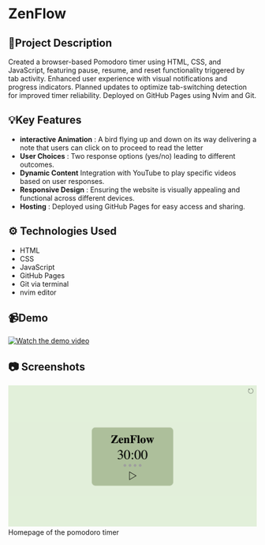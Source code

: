 # ZenFlow

## 📝Project Description

Created a browser-based Pomodoro timer using HTML, CSS, and JavaScript, featuring
pause, resume, and reset functionality triggered by tab activity. Enhanced user
experience with visual notifications and progress indicators. Planned updates
to optimize tab-switching detection for improved timer reliability. Deployed
on GitHub Pages using Nvim and Git.

## 💡Key Features

- **interactive Animation** : A bird flying up and down on its way delivering a note
  that users can click on to proceed to read the letter
- **User Choices** : Two response options (yes/no) leading to different outcomes.
- **Dynamic Content** Integration with YouTube to play specific videos based on user responses.
- **Responsive Design** : Ensuring the website is visually appealing and functional across different devices.
- **Hosting** : Deployed using GitHub Pages for easy access and sharing.

## ⚙️ Technologies Used

- HTML
- CSS
- JavaScript
- GitHub Pages
- Git via terminal
- nvim editor

## 📹Demo

[![Watch the demo video](https://img.youtube.com/vi/-QrkvURphyAU/0.jpg)](https://www.youtube.com/watch?v=-QrkvURphyAU)

## 📷 Screenshots

![Homepage of the pomodoro timer](assets/screenshots/homepage.png)
Homepage of the pomodoro timer
